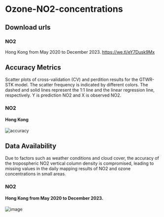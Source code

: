 ﻿# Ozone-NO2-concentrations
 ## Download urls
 ### NO2
 Hong Kong from May 2020 to December 2023. https://we.tl/eY7Dusk9Mx
 ## Accuracy Metrics
 Scatter plots of cross-validation (CV) and perdition results for the GTWR-STK model. The scatter frequency is indicated by different colors. The dashed and solid lines represent the 1:1 line and the linear regression line, respectively. Y is prediction NO2 and X is observed NO2.
 ### NO2
 #### Hong Kong
 ![accuracy](https://github.com/user-attachments/assets/35877b95-dfae-4a2a-b863-7c3b6d411780)
 ## Data Availability
 Due to factors such as weather conditions and cloud cover, the accuracy of the tropospheric NO2 vertical column density is compromised, leading to missing values in the daily mapping results of NO2 and ozone concentrations in small areas.
 ### NO2
 #### Hong Kong from May 2020 to December 2023.
 ![image](https://github.com/user-attachments/assets/39e89e40-3d70-4476-9b06-10bcd3532c6e)

